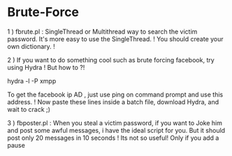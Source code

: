 # Brute-Force

1 ) fbrute.pl : SingleThread or Multithread way to search the victim password. It's more easy to use the SingleThread. ! 
You should create your own dictionary. !


2 ) If you want to do something cool such as brute forcing facebook, try using Hydra ! But how to ?! 

hydra -l <VICTIM ID> -P <DICTIONARY> <FACEBOOK IP AD> xmpp

To get the facebook ip AD , just use ping on command prompt and use this address. ! 
Now paste these lines inside a batch file, download Hydra, and wait to crack ;)


3 ) fbposter.pl : When you steal a victim password, if you want to Joke him and post some awful messages, i have the ideal script for you. But it should post only 20 messages in 10 seconds ! Its not so useful! Only if you add a pause


